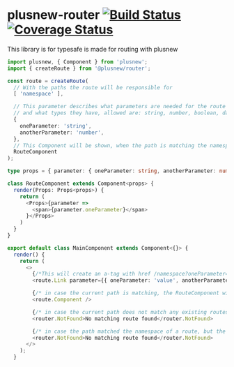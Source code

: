 # plusnew-router [![Build Status](https://api.travis-ci.org/plusnew/router.svg?branch=master)](https://travis-ci.org/plusnew/router) [![Coverage Status](https://coveralls.io/repos/github/plusnew/router/badge.svg?branch=master)](https://coveralls.io/github/plusnew/router)

This library is for typesafe is made for routing with plusnew

```ts
import plusnew, { Component } from 'plusnew';
import { createRoute } from '@plusnew/router';

const route = createRoute(
  // With the paths the route will be responsible for
  [ 'namespace' ],

  // This parameter describes what parameters are needed for the route
  // and what types they have, allowed are: string, number, boolean, date
  {
    oneParameter: 'string',
    anotherParameter: 'number',
  },
  // This Component will be shown, when the path is matching the namespace and the parameters
  RouteComponent
);

type props = { parameter: { oneParameter: string, anotherParameter: number } };

class RouteComponent extends Component<props> {
  render(Props: Props<props>) {
    return (
      <Props>{parameter =>
        <span>{parameter.oneParameter}</span>
      }</Props>
    )
  }
}

export default class MainComponent extends Component<{}> {
  render() {
    return (
      <>
        {/*This will create an a-tag with href /namespace?oneParameter=value&anotherParameter=2 */}
        <route.Link parameter={{ oneParameter: 'value', anotherParameter: 2 }}>LinkText</route.Link>

        {/* in case the current path is matching, the RouteComponent with the span will be displayed here*/}
        <route.Component />

        {/* in case the current path does not match any existing routes, the children of NotFound will be displayed */}
        <router.NotFound>No matching route found</router.NotFound>

        {/* in case the path matched the namespace of a route, but the parameters were not correct the children of Invalid will be display */}
        <router.NotFound>No matching route found</router.NotFound>
      </>
    );
  }
```
